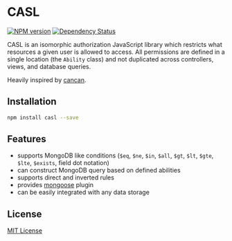 # CASL

[![NPM version](https://badge.fury.io/js/casl.svg)](http://badge.fury.io/js/casl)
[![Dependency Status](https://gemnasium.com/stalniy/casl.svg)](https://gemnasium.com/stalniy/casl)

CASL is an isomorphic authorization JavaScript library which restricts what resources a given user is allowed to access. All permissions are defined in a single location (the `Ability` class) and not duplicated across controllers, views, and database queries.

Heavily inspired by [cancan](https://github.com/CanCanCommunity/cancancan).

## Installation

```sh
npm install casl --save
```

## Features
* supports MongoDB like conditions (`$eq`, `$ne`, `$in`, `$all`, `$gt`, `$lt`, `$gte`, `$lte`, `$exists`, field dot notation)
* can construct MongoDB query based on defined abilities
* supports direct and inverted rules
* provides [mongoose](https://github.com/Automattic/mongoose) plugin
* can be easily integrated with any data storage

## License

[MIT License](http://www.opensource.org/licenses/MIT)
